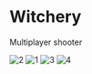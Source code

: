 # Witchery
Multiplayer shooter

![2](https://github.com/lie-mander/Witchery/assets/43217088/2cc6cce0-86c0-40e9-8878-377dec9dccda)
![1](https://github.com/lie-mander/Witchery/assets/43217088/59c10218-873e-42b5-b728-bacf70820518)
![3](https://github.com/lie-mander/Witchery/assets/43217088/925f4fb5-b75d-4637-bbbe-b6048675e9e6)
![4](https://github.com/lie-mander/Witchery/assets/43217088/b526f493-b848-46a6-9fc8-0c45beb3d0a6)
